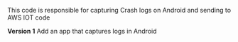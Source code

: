 This code is responsible for capturing Crash logs on Android and sending to AWS IOT code

<b>Version 1</b>
Add an app that captures logs in Android
